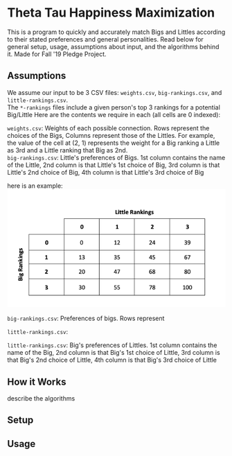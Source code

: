 # Theta Tau Happiness Maximization

This is a program to quickly and accurately match Bigs and Littles according to their stated preferences and general personalities. Read below for general setup, usage, assumptions about input, and the algorithms behind it. Made for Fall '19 Pledge Project.     

## Assumptions

We assume our input to be 3 CSV files: `weights.csv`, `big-rankings.csv`, and `little-rankings.csv`.     
The `*-rankings` files include a given person's top 3 rankings for a potential Big/Little
Here are the contents we require in each (all cells are 0 indexed):     
     
`weights.csv`: Weights of each possible connection. Rows represent the choices of the Bigs, Columns represent those of the Littles. For example, the value of the cell at (2, 1) represents the weight for a Big ranking a Little as 3rd and a Little ranking that Big as 2nd.     
`big-rankings.csv`: Little's preferences of Bigs. 1st column contains the name of the Little, 2nd column is that Little's 1st choice of Big, 3rd column is that Little's 2nd choice of Big, 4th column is that Little's 3rd choice of Big

here is an example:     ![weights picture](/misc/weights.png)

`big-rankings.csv`: Preferences of bigs. Rows represent

`little-rankings.csv`:

`little-rankings.csv`: Big's preferences of Littles. 1st column contains the name of the Big, 2nd column is that Big's 1st choice of Little, 3rd column is that Big's 2nd choice of Little, 4th column is that Big's 3rd choice of Little

## How it Works

describe the algorithms

## Setup

## Usage
